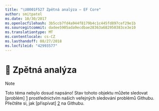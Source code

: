 ```yaml
---
title: "\U0001F527 Zpětná analýza – EF Core"
author: smitpatel
ms.date: 10/30/2017
ms.openlocfilehash: 3b5ccb7fd4a944f8179b4c1c445fd897cef29e1b
ms.sourcegitcommit: dadee5905ada9ecdbae28363a682950383ce3e10
ms.translationtype: MT
ms.contentlocale: cs-CZ
ms.lasthandoff: 08/27/2018
ms.locfileid: "42993577"
---
```

# <a name="-reverse-engineering"></a>🔧 Zpětná analýza

> [!NOTE]
> Toto téma nebylo dosud napsáno! Stav tohoto objektu můžete sledovat [problém] [ 1] prostřednictvím našich veřejných sledování problémů Githubu. Přečtěte si, jak [přispívat] [ 2] na Githubu.


  [1]: https://github.com/aspnet/EntityFramework.Docs/issues/508
  [2]: https://github.com/aspnet/EntityFramework.Docs/blob/master/CONTRIBUTING.md
